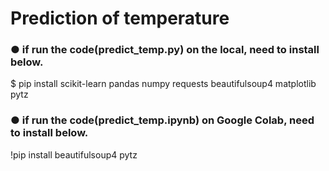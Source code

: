 # Prediction of temperature

### ● if run the code(predict_temp.py) on the local, need to install below.

$ pip install scikit-learn pandas numpy requests beautifulsoup4 matplotlib pytz


### ● if run the code(predict_temp.ipynb) on Google Colab, need to install below.

!pip install beautifulsoup4 pytz
